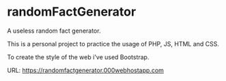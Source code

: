 # randomFactGenerator
A useless random fact generator.

This is a personal project to practice the usage of PHP, JS, HTML and CSS.

To create the style of the web i've used Bootstrap.

URL: https://randomfactgenerator.000webhostapp.com
